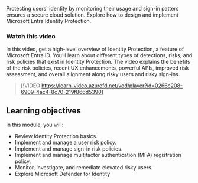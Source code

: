 Protecting users' identity by monitoring their usage and sign-in patters ensures a secure cloud solution. Explore how to design and implement Microsoft Entra Identity Protection.

### Watch this video

In this video, get a high-level overview of Identity Protection, a feature of Microsoft Entra ID. You’ll learn about different types of detections, risks, and risk policies that exist in Identity Protection. The video explains the benefits of the risk policies, recent UX enhancements, powerful APIs, improved risk assessment, and overall alignment along risky users and risky sign-ins.

> [!VIDEO https://learn-video.azurefd.net/vod/player?id=0266c208-6909-4ac4-8c70-219f866d5390]

## Learning objectives

In this module, you will:

 - Review Identity Protection basics.
 - Implement and manage a user risk policy.
 - Implement and manage sign-in risk policies.
 - Implement and manage multifactor authentication (MFA) registration policy.
 - Monitor, investigate, and remediate elevated risky users.
 - Explore Microsoft Defender for Identity
